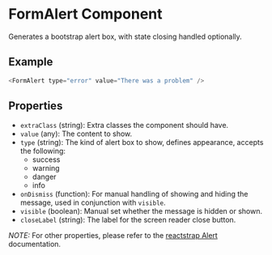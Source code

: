 # FormAlert Component

Generates a bootstrap alert box, with state closing handled optionally.

## Example
```js
<FormAlert type="error" value="There was a problem" />
```

## Properties

 * `extraClass` (string): Extra classes the component should have.
 * `value` (any): The content to show.
 * `type` (string): The kind of alert box to show, defines appearance, accepts the following:
   * success
   * warning
   * danger
   * info
 * `onDismiss` (function): For manual handling of showing and hiding the message, used in conjunction with `visible`.
 * `visible` (boolean): Manual set whether the message is hidden or shown.
 * `closeLabel` (string): The label for the screen reader close button.

 _NOTE:_ For other properties, please refer to the [reactstrap Alert](https://reactstrap.github.io/components/alerts/) documentation.

